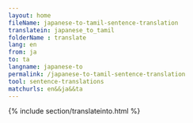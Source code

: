 ```yaml
---
layout: home
fileName: japanese-to-tamil-sentence-translation
translatein: japanese_to_tamil
folderName : translate
lang: en
from: ja
to: ta
langname: japanese-to
permalink: /japanese-to-tamil-sentence-translation
tool: sentence-translations
matchurls: en&&ja&&ta
---
```

{% include section/translateinto.html %}
